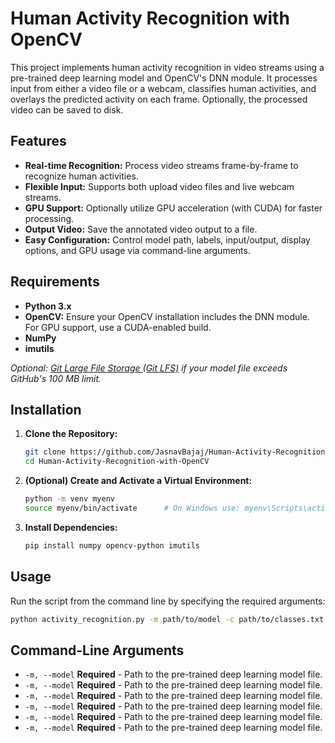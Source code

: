 # Human Activity Recognition with OpenCV

This project implements human activity recognition in video streams using a pre-trained deep learning model and OpenCV's DNN module. It processes input from either a video file or a webcam, classifies human activities, and overlays the predicted activity on each frame. Optionally, the processed video can be saved to disk.

## Features

- **Real-time Recognition:** Process video streams frame-by-frame to recognize human activities.
- **Flexible Input:** Supports both upload video files and live webcam streams.
- **GPU Support:** Optionally utilize GPU acceleration (with CUDA) for faster processing.
- **Output Video:** Save the annotated video output to a file.
- **Easy Configuration:** Control model path, labels, input/output, display options, and GPU usage via command-line arguments.

## Requirements

- **Python 3.x**
- **OpenCV:** Ensure your OpenCV installation includes the DNN module. For GPU support, use a CUDA-enabled build.
- **NumPy**
- **imutils**

_Optional: [Git Large File Storage (Git LFS)](https://git-lfs.github.com/) if your model file exceeds GitHub's 100 MB limit._

## Installation

1. **Clone the Repository:**

   ```bash
   git clone https://github.com/JasnavBajaj/Human-Activity-Recognition.git
   cd Human-Activity-Recognition-with-OpenCV
   ```
2. **(Optional) Create and Activate a Virtual Environment:**

   ```bash
   python -m venv myenv
   source myenv/bin/activate      # On Windows use: myenv\Scripts\activate
   ```
3. **Install Dependencies:**

   ```bash
   pip install numpy opencv-python imutils
   ```

## Usage 

Run the script from the command line by specifying the required arguments:

```bash
python activity_recognition.py -m path/to/model -c path/to/classes.txt [-i path/to/input_video] [-o path/to/output_video] [-d 1] [-g 0]
```

## Command-Line Arguments
- `-m, --model`
  **Required** - Path to the pre-trained deep learning model file.
- `-m, --model`
  **Required** - Path to the pre-trained deep learning model file.
- `-m, --model`
  **Required** - Path to the pre-trained deep learning model file.
- `-m, --model`
  **Required** - Path to the pre-trained deep learning model file.
- `-m, --model`
  **Required** - Path to the pre-trained deep learning model file.
- `-m, --model`
  **Required** - Path to the pre-trained deep learning model file.
